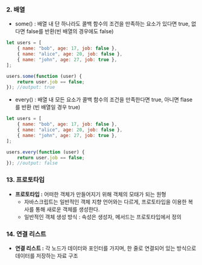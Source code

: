 ### 2. 배열

- some() : 배열 내 단 하나라도 콜백 함수의 조건을 만족하는 요소가 있다면 true, 없다면 false를 반환(빈 배열의 경우에도 false)

```jsx
let users = [
	{ name: "bob", age: 17, job: false },
	{ name: "alice", age: 20, job: false },
	{ name: "john", age: 27, job: true },
];

users.some(function (user) {
	return user.job == false;
}); //output: true

```

- every() : 배열 내 모든 요소가 콜백 함수의 조건을 만족한다면 true, 아니면 flase를 반환 (빈 배열일 경우 true)

```jsx
let users = [
	{ name: "bob", age: 17, job: false },
	{ name: "alice", age: 20, job: false },
	{ name: "john", age: 27, job: true },
];

users.every(function (user) {
	return user.job == false;
}); //output: false
```

### 13. 프로토타입

- **프로토타입 :** 어떠한 객체가 만들어지기 위해 객체의 모태가 되는 원형
    - 자바스크립트는 일반적인 객체 지향 언어와는 다르게, 프로토타입을 이용한 복사를 통해 새로운 객체를 생성한다.
    - 일반적인 객체 생성 방식 : 속성은 생성자, 메서드는 프로토타입에서 정의

### 14. 연결 리스트

- **연결 리스트 :** 각 노드가 데이터와 포인터를 가지며, 한 줄로 연결되어 있는 방식으로 데이터를 저장하는 자료 구조
